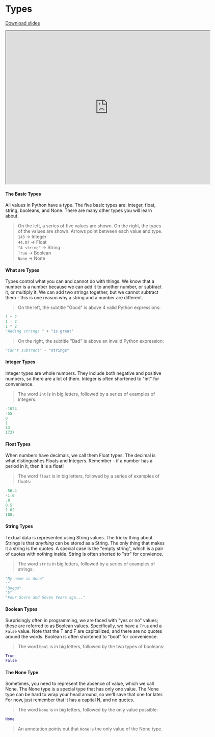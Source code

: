# Types

[Download slides](Types.pdf)


<iframe style="width: 640px; height: 480px;" width="300" height="150" allowfullscreen="allowfullscreen" webkitallowfullscreen="webkitallowfullscreen" mozallowfullscreen="mozallowfullscreen"
title="Types.pdf"
src="https://www.youtube.com/embed/VZrudniujb4?feature=oembed&amp;rel=0" ></iframe>


#### The Basic Types

All values in Python have a type.
The five basic types are: integer, float, string, booleans, and None.
There are many other types you will learn about.

> On the left, a series of five values are shown. On the right, the types of the values are shown. Arrows point between each value and type.  
> `143` -> Integer  
> `44.07` -> Float  
> `"A string"` -> String  
> `True` -> Boolean  
> `None` -> None

#### What are Types

Types control what you can and cannot do with things.
We know that a number is a number because we can add it to another number, or subtract it, or multiply it.
We can add two strings together, but we cannot subtract them - this is one reason why a string and a number are different.

> On the left, the subtitle "Good" is above 4 valid Python expressions:  

```python
1 + 2
1 - 2
1 * 2
"Adding strings " + "is great"
```

> On the right, the subtitle "Bad" is above an invalid Python expression:

```python
"Can't subtract" - "strings"
```

#### Integer Types

Integer types are whole numbers.
They include both negative and positive numbers, so there are a lot of them.
Integer is often shortened to "int" for convenience.

> The word `int` is in big letters, followed by a series of examples of integers:

```python
-1024
-55
0
1
13
1737
```

#### Float Types

When numbers have decimals, we call them Float types.
The decimal is what distinguishes Floats and Integers.
Remember - if a number has a period in it, then it is a float!

> The word `float` is in big letters, followed by a series of examples of floats:

```python
-56.4
-1.0
.0
0.5
1.02
100.
```

#### String Types

Textual data is represented using String values.
The tricky thing about Strings is that *anything* can be stored as a String.
The only thing that makes it a string is the quotes.
A special case is the "empty string", which is a pair of quotes with nothing inside.
String is often shorted to "str" for convience.

> The word `str` is in big letters, followed by a series of examples of strings:

```python
"My name is Anna"
""
"Doggo"
"5"
"Four Score and Seven Years ago..."
```

#### Boolean Types

Surprisingly often in programming, we are faced with "yes or no" values; these are referred to as Boolean values.
Specifically, we have a `True` and a `False` value.
Note that the T and F are capitailized, and there are no quotes around the words. 
Boolean is often shortened to "bool" for convenience.

> The word `bool` is in big letters, followed by the two types of booleans:

```python
True
False
```

#### The None Type

Sometimes, you need to represent the absence of value, which we call None.
The None type is a special type that has only one value.
The None type can be hard to wrap your head around, so we'll save that one for later.
For now, just remember that it has a capital N, and no quotes.

> The word `None` is in big letters, followed by the only value possible:

```python
None
```

> An annotation points out that `None` is the only value of the None type.